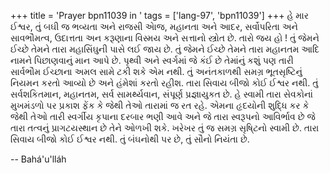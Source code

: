 +++
title = 'Prayer bpn11039 in '
tags = ['lang-97', 'bpn11039']
+++
હે માર ઈશ્વર, તું બઘી જ ભવ્યતા અને રાજસી એાજ, મહાનતા અને આદર, સર્વોપરિતા અને સાવભૌમત્વ, ઉદાત્તતા અન કરૂણાના વિસ્મય અને સત્તાનો સ્ત્રોત છે. તારો જય હો ! તું જેમને ઈચ્છે તેમને તારા મહાસિંઘુની પાસે લઈ જાય છે. તું જેમને ઈચ્છે તેમને તારા મહાનતમ આદિ નામને પિછાણવાનું માન આપે છે. પૃથ્વી અને સ્વર્ગમાં જે કંઈ છે તેમાંનું કશું પણ  તારી સાર્વભૌમ ઈચ્છાના અમલ સામે ટકી શકે એમ નથી. તું અનંતકાળથી સમગ્ર ભૂતસૃષ્ટિનું નિયમન કરતો આવ્યો છે અને હંમેશાં કરતો રહીશ. તારા સિવાય બીજો કોઈ ઈશ્વર નથી. તું સર્વશકિતમાન, મહાનતમ, સર્વ સામર્થ્યવાન, સંપૂર્ણ પ્રજ્ઞાયુકત છે. 
હે સ્વામી તારા સેવકોનાં મુખમંડળો પર પ્રકાશ ફેંક કે જેથી તેઓ તારામાં જ રત રહે. એમના હૃદયોની શુદ્ધિ કર  કે જેથી તેઓ તારી સ્વર્ગીય કૃપાના દરબાર ભણી આવે અને જે તારા સ્વરૂપનો   આવિર્ભાવ છે જે તારા તત્વનું પ્રાગટયસ્થાન છે તેને ઓળખી શકે. ખરેખર તું જ સમગ્ર સૃષિ્ટનો સ્વામી છે. 
તારા સિવાય બીજો કોઈ ઈશ્વર નથી. તું બંઘનોથી પર છે, તું સૌનો નિયંતા છે.

-- Bahá'u'lláh
